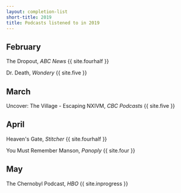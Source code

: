 ```yaml
---
layout: completion-list
short-title: 2019
title: Podcasts listened to in 2019
---
```

## February
The Dropout, _ABC News_ {{ site.fourhalf }}

Dr. Death, _Wondery_ {{ site.five }}

## March
Uncover: The Village - Escaping NXIVM, _CBC Podcasts_ {{ site.five }}

## April
Heaven's Gate, _Stitcher_ {{ site.fourhalf }}

You Must Remember Manson, _Panoply_ {{ site.four }}

## May
The Chernobyl Podcast, _HBO_ {{ site.inprogress }}
